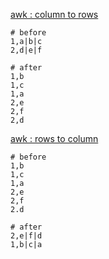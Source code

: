 [awk : column to rows](01_awk_column_to_rows.md)
```
# before
1,a|b|c
2,d|e|f

# after
1,b
1,c
1,a
2,e
2,f
2,d
```

[awk : rows to column](02_awk_rows_to_column.md)
```
# before
1,b
1,c
1,a
2,e
2,f
2.d

# after
2,e|f|d
1,b|c|a
```
